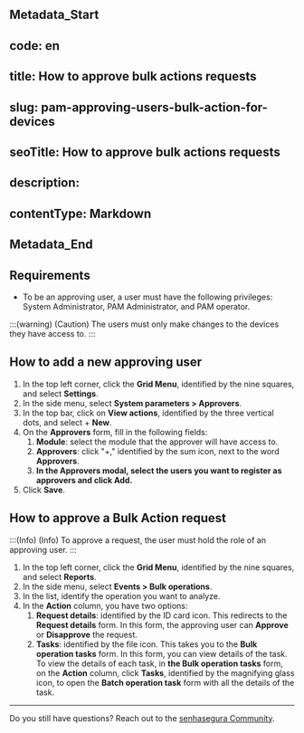 ## Metadata_Start 
## code: en
## title: How to approve bulk actions requests 
## slug: pam-approving-users-bulk-action-for-devices 
## seoTitle: How to approve bulk actions requests 
## description:  
## contentType: Markdown 
## Metadata_End
## Requirements

- To be an approving user, a user must have the following privileges: System Administrator, PAM Administrator, and PAM operator.

:::(warning) (Caution)
The users must only make changes to the devices they have access to.
:::

## How to add a new approving user

1. In the top left corner, click the **Grid Menu**, identified by the nine squares, and select **Settings**.
2. In the side menu, select **System parameters > Approvers**.
3. In the top bar, click on **View actions**, identified by the three vertical dots, and select + **New**.
4. On the **Approvers** form, fill in the following fields:
    1. **Module**: select the module that the approver will have access to.
    2. **Approvers**: click "+," identified by the sum icon, next to the word **Approvers**.
    3. **In the Approvers modal, select the users you want to register as approvers and click Add.**
5. Click **Save**.

## How to approve a Bulk Action request

:::(Info) (Info)
To approve a request, the user must hold the role of an approving user.
:::

1. In the top left corner, click the **Grid Menu**, identified by the nine squares, and select **Reports**.
2. In the side menu, select **Events > Bulk operations**.
3. In the list, identify the operation you want to analyze.
4. In the **Action** column, you have two options:
    1. **Request details**: identified by the ID card icon. This redirects to the **Request details** form. In this form, the approving user can **Approve** or **Disapprove** the request.
    2. **Tasks**: identified by the file icon. This takes you to the **Bulk operation tasks** form. In this form, you can view details of the task. To view the details of each task, in **the Bulk operation tasks** form, on the **Action** column, click **Tasks**, identified by the magnifying glass icon, to open the **Batch operation task** form with all the details of the task.

---

Do you still have questions? Reach out to the [senhasegura Community](https://community.senhasegura.io/).